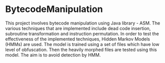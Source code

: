 # BytecodeManipulation

This project involves bytecode manipulation using Java library - ASM. The various techniques that are implemented include dead code insertion, subroutine transformation and instruction permutation. In order to test the effectiveness of the implemented techniques, Hidden Markov Models (HMMs) are used. The model is trained using a set of files which have low level of obfuscation. Then the heavily morphed files are tested using this model. The aim is to avoid detection by HMM.
